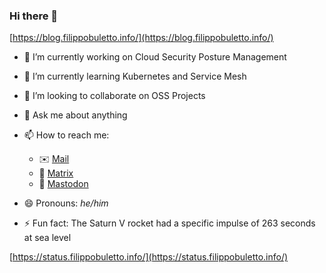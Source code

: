 ### Hi there 👋

[https://blog.filippobuletto.info/](https://blog.filippobuletto.info/)

- 🔭 I’m currently working on Cloud Security Posture Management
- 🌱 I’m currently learning Kubernetes and Service Mesh
- 👯 I’m looking to collaborate on OSS Projects
- 💬 Ask me about anything
- 📫 How to reach me:
  - ✉️ [Mail](mailto:me@filippobuletto.info)
  - 💬 [Matrix](https://matrix.to/#/@filippobuletto:matrix.filippobuletto.info)
  - 📣 <a rel="me" href="https://mastodon.uno/@filippomito">Mastodon</a>

- 😄 Pronouns: _he/him_
- ⚡ Fun fact: The Saturn V rocket had a specific impulse of 263 seconds at sea level

[https://status.filippobuletto.info/](https://status.filippobuletto.info/)
